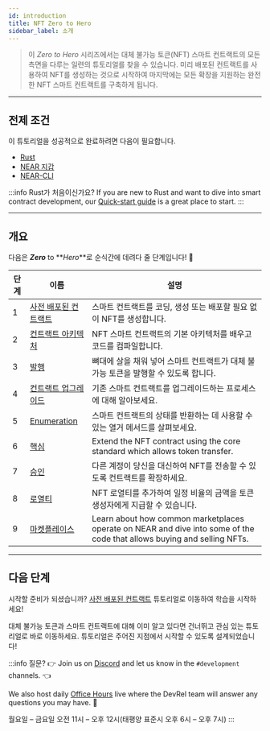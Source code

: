 ```yaml
---
id: introduction
title: NFT Zero to Hero
sidebar_label: 소개
---
```


> 이 _Zero to Hero_ 시리즈에서는 대체 불가능 토큰(NFT) 스마트 컨트랙트의 모든 측면을 다루는 일련의 튜토리얼를 찾을 수 있습니다. 미리 배포된 컨트랙트를 사용하여 NFT를 생성하는 것으로 시작하여 마지막에는 모든 확장을 지원하는 완전한 NFT 스마트 컨트랙트를 구축하게 됩니다.

---

## 전제 조건

이 튜토리얼을 성공적으로 완료하려면 다음이 필요합니다.

- [Rust](/build/smart-contracts/quickstart#prerequisites)
- [NEAR 지갑](https://testnet.mynearwallet.com/create)
- [NEAR-CLI](/tools/near-cli#setup)

:::info Rust가 처음이신가요? If you are new to Rust and want to dive into smart contract development, our [Quick-start guide](../../2.build/2.smart-contracts/quickstart.md) is a great place to start. :::

---

## 개요

다음은 **_Zero_** to **_Hero_**로 순식간에 데려다 줄 단계입니다! 💪

| 단계 | 이름                                                  | 설명                                                                                                                      |
| -- | --------------------------------------------------- | ----------------------------------------------------------------------------------------------------------------------- |
| 1  | [사전 배포된 컨트랙트](/tutorials/nfts/predeployed-contract) | 스마트 컨트랙트를 코딩, 생성 또는 배포할 필요 없이 NFT를 생성합니다.                                                                               |
| 2  | [컨트랙트 아키텍처](/tutorials/nfts/skeleton)               | NFT 스마트 컨트랙트의 기본 아키텍처를 배우고 코드를 컴파일합니다.                                                                                  |
| 3  | [발행](/tutorials/nfts/minting)                       | 뼈대에 살을 채워 넣어 스마트 컨트랙트가 대체 불가능 토큰을 발행할 수 있도록 합니다.                                                                        |
| 4  | [컨트랙트 업그레이드](/tutorials/nfts/upgrade-contract)      | 기존 스마트 컨트랙트를 업그레이드하는 프로세스에 대해 알아보세요.                                                                                    |
| 5  | [Enumeration](/tutorials/nfts/enumeration)          | 스마트 컨트랙트의 상태를 반환하는 데 사용할 수 있는 열거 메서드를 살펴보세요.                                                                            |
| 6  | [핵심](/tutorials/nfts/core)                          | Extend the NFT contract using the core standard which allows token transfer.                                            |
| 7  | [승인](/tutorials/nfts/approvals)                     | 다른 계정이 당신을 대신하여 NFT를 전송할 수 있도록 컨트랙트를 확장하세요.                                                                             |
| 8  | [로열티](/tutorials/nfts/royalty)                      | NFT 로열티를 추가하여 일정 비율의 금액을 토큰 생성자에게 지급할 수 있습니다.                                                                           |
| 9  | [마켓플레이스](/tutorials/nfts/marketplace)               | Learn about how common marketplaces operate on NEAR and dive into some of the code that allows buying and selling NFTs. |


<!--
1. [Events](/tutorials/nfts/events): in this tutorial you'll explore the events extension, allowing the contract to react on certain events.
2. [Marketplace](/tutorials/nfts/marketplace): in the last tutorial you'll be exploring some key aspects of the marketplace contract.
-->

---

## 다음 단계

시작할 준비가 되셨습니까? [사전 배포된 컨트랙트](/tutorials/nfts/predeployed-contract) 튜토리얼로 이동하여 학습을 시작하세요!

대체 불가능 토큰과 스마트 컨트랙트에 대해 이미 알고 있다면 건너뛰고 관심 있는 튜토리얼로 바로 이동하세요. 튜토리얼은 주어진 지점에서 시작할 수 있도록 설계되었습니다!

:::info 질문? 👉 Join us on [Discord](https://near.chat/) and let us know in the `#development` channels. 👈

We also host daily [Office Hours](https://pages.near.org/developers/get-help/office-hours/) live where the DevRel team will answer any questions you may have. 🤔

월요일 – 금요일 오전 11시 – 오후 12시(태평양 표준시 오후 6시 – 오후 7시) :::
